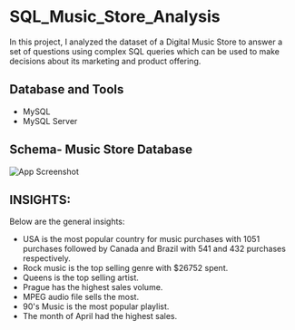 
# SQL_Music_Store_Analysis

In this project, I analyzed the dataset of a Digital Music Store to answer a set of questions using complex SQL queries which can be used to make decisions about its marketing and product offering.




## Database and Tools

- MySQL
- MySQL Server



## Schema- Music Store Database

![App Screenshot](<img width="594" alt="schema_diagram" src="https://github.com/sunitabisht22/SQL_Music_Store_Analysis/assets/84614536/1a48e147-7a8c-4893-aab1-103129a683e8">
)


## INSIGHTS: 
Below are the general insights:

- USA is the most popular country for music purchases with 1051 purchases followed by Canada and Brazil with 541 and 432 purchases respectively.
- Rock music is the top selling genre with $26752 spent.
- Queens is the top selling artist.
- Prague has the highest sales volume.
- MPEG audio file sells the most.
- 90's Music is the most popular playlist.
- The month of April had the highest sales.
